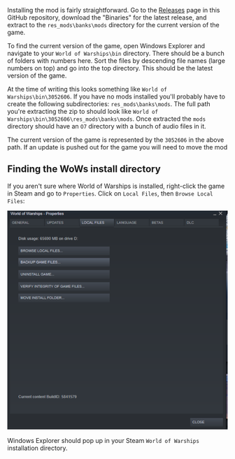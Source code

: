 Installing the mod is fairly straightforward. Go to the [Releases](https://github.com/landaire/O7/releases/) page in this GitHub repository, download the "Binaries" for the latest release, and extract to the `res_mods\banks\mods` directory for the current version of the game.

To find the current version of the game, open Windows Explorer and navigate to your `World of Warships\bin` directory. There should be a bunch of folders with numbers here. Sort the files by descending file names (large numbers on top) and go into the top directory. This should be the latest version of the game.

At the time of writing this looks something like `World of Warships\bin\3052606`. If you have no mods installed you'll probably have to create the following subdirectories: `res_mods\banks\mods`. The full path you're extracting the zip to should look like `World of Warships\bin\3052606\res_mods\banks\mods`. Once extracted the `mods` directory should have an `O7` directory with a bunch of audio files in it.

The current version of the game is represented by the `3052606` in the above path. If an update is pushed out for the game you will need to move the mod

## Finding the WoWs install directory

If you aren't sure where World of Warships is installed, right-click the game in Steam and go to `Properties`. Click on `Local Files`, then `Browse Local Files`:

![Steam Properties](img/wows_properties.png)

Windows Explorer should pop up in your Steam `World of Warships` installation directory.